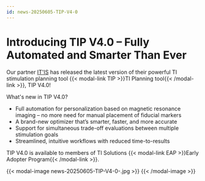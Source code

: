 ```yaml
---
id: news-20250605-TIP-V4-0
---
```

# Introducing TIP V4.0 – Fully Automated and Smarter Than Ever

Our partner [IT'IS](https://itis.swiss) has released the latest version of their powerful TI stimulation planning tool {{< modal-link TIP >}}TI Planning tool{{< /modal-link >}}, TIP V4.0!

What's new in TIP V4.0?

* Full automation for personalization based on magnetic resonance imaging – no more need for manual placement of fiducial markers
* A brand-new optimizer that’s smarter, faster, and more accurate
* Support for simultaneous trade-off evaluations between multiple stimulation goals
* Streamlined, intuitive workflows with reduced time-to-results

TIP V4.0 is available to members of TI Solutions {{< modal-link EAP >}}Early Adopter Program{{< /modal-link >}}.

{{< modal-image news-20250605-TIP-V4-0-.jpg >}}
{{< /modal-image >}}
